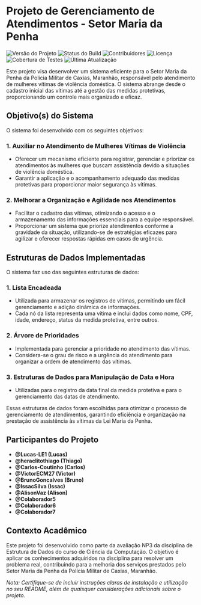 # Projeto de Gerenciamento de Atendimentos - Setor Maria da Penha
![Versão do Projeto](https://img.shields.io/badge/Vers%C3%A3o-1.0-brightgreen)
![Status do Build](https://img.shields.io/badge/Build-Passando-success)
![Contribuidores](https://img.shields.io/badge/Contribuidores-10-blue)
![Licença](https://img.shields.io/badge/Licen%C3%A7a-MIT-orange)
![Cobertura de Testes](https://img.shields.io/badge/Cobertura%20de%20Testes-80%25-yellow)
![Última Atualização](https://img.shields.io/badge/%C3%9Altima%20Atualiza%C3%A7%C3%A3o-Dezembro%202023-blueviolet)

Este projeto visa desenvolver um sistema eficiente para o Setor Maria da Penha da Polícia Militar de Caxias, Maranhão, responsável pelo atendimento de mulheres vítimas de violência doméstica. O sistema abrange desde o cadastro inicial das vítimas até a gestão das medidas protetivas, proporcionando um controle mais organizado e eficaz.

## Objetivo(s) do Sistema

O sistema foi desenvolvido com os seguintes objetivos:

### 1. Auxiliar no Atendimento de Mulheres Vítimas de Violência
- Oferecer um mecanismo eficiente para registrar, gerenciar e priorizar os atendimentos às mulheres que buscam assistência devido a situações de violência doméstica.
- Garantir a aplicação e o acompanhamento adequado das medidas protetivas para proporcionar maior segurança às vítimas.

### 2. Melhorar a Organização e Agilidade nos Atendimentos
- Facilitar o cadastro das vítimas, otimizando o acesso e o armazenamento das informações essenciais para a equipe responsável.
- Proporcionar um sistema que priorize atendimentos conforme a gravidade da situação, utilizando-se de estratégias eficazes para agilizar e oferecer respostas rápidas em casos de urgência.

## Estruturas de Dados Implementadas

O sistema faz uso das seguintes estruturas de dados:

### 1. Lista Encadeada
- Utilizada para armazenar os registros de vítimas, permitindo um fácil gerenciamento e adição dinâmica de informações.
- Cada nó da lista representa uma vítima e inclui dados como nome, CPF, idade, endereço, status da medida protetiva, entre outros.

### 2. Árvore de Prioridades
- Implementada para gerenciar a prioridade no atendimento das vítimas.
- Considera-se o grau de risco e a urgência do atendimento para organizar a ordem de atendimento das vítimas.

### 3. Estruturas de Dados para Manipulação de Data e Hora
- Utilizadas para o registro da data final da medida protetiva e para o gerenciamento das datas de atendimento.

Essas estruturas de dados foram escolhidas para otimizar o processo de gerenciamento de atendimentos, garantindo eficiência e organização na prestação de assistência às vítimas da Lei Maria da Penha.

## Participantes do Projeto
- **@Lucas-LE1 (Lucas)**
- **@heraclitothiago (Thiago)**
- **@Carlos-Coutinho (Carlos)**
- **@VictorECM27 (Victor)**
- **@BrunoGoncalves (Bruno)**
- **@IssacSilva (Issac)**
- **@AlisonVaz (Alison)**
- **@Colaborador5**
- **@Colaborador6**
- **@Colaborador7**

## Contexto Acadêmico

Este projeto foi desenvolvido como parte da avaliação NP3 da disciplina de Estrutura de Dados do curso de Ciência da Computação. O objetivo é aplicar os conhecimentos adquiridos na disciplina para resolver um problema real, contribuindo para a melhoria dos serviços prestados pelo Setor Maria da Penha da Polícia Militar de Caxias, Maranhão.

*Nota: Certifique-se de incluir instruções claras de instalação e utilização no seu README, além de quaisquer considerações adicionais sobre o projeto.*
